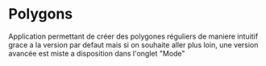 # Polygons
Application permettant de créer des polygones réguliers de maniere intuitif grace a la version par defaut mais si on souhaite aller plus loin, une version avancée est miste a disposition dans l'onglet "Mode"

